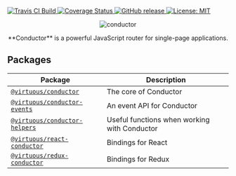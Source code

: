 <p>
  <a href="https://travis-ci.org/bevirtuous/conductor">
    <img alt="Travis CI Build" src="https://travis-ci.org/bevirtuous/conductor.svg?branch=master">
  </a>
  <a href='https://coveralls.io/github/bevirtuous/conductor?branch=%28HEAD+detached+at+048517b%29'>
    <img src='https://coveralls.io/repos/github/bevirtuous/conductor/badge.svg?branch=%28HEAD+detached+at+048517b%29' alt='Coverage Status' />
  </a>
  <a href="https://github.com/bevirtuous/conductor/releases">
    <img alt="GitHub release" src="https://img.shields.io/github/release/bevirtuous/conductor.svg">
  </a>
  <a href="https://opensource.org/licenses/MIT">
    <img alt="License: MIT" src="https://img.shields.io/badge/License-MIT-yellow.svg">
  </a>
</p>

<p align="center">
  <img alt="conductor" src="https://user-images.githubusercontent.com/2123279/32792787-92996cdc-c964-11e7-96c6-ffd86f4ee087.png" />
</p>

<p align="center">
  **Conductor** is a powerful JavaScript router for single-page applications.
</p>

## Packages

| Package| Description |
| - | - |
| [`@virtuous/conductor`](https://github.com/bevirtuous/conductor/blob/master/packages/conductor/README.md)  | The core of Conductor  |
| [`@virtuous/conductor-events`](https://github.com/bevirtuous/conductor/blob/master/packages/conductor-events/README.md) | An event API for Conductor |
| [`@virtuous/conductor-helpers`](https://github.com/bevirtuous/conductor/blob/master/packages/conductor-helpers/README.md) | Useful functions when working with Conductor |
| [`@virtuous/react-conductor`](https://github.com/bevirtuous/conductor/blob/master/packages/react-conductor/README.md) | Bindings for React |
| [`@virtuous/redux-conductor`](https://github.com/bevirtuous/conductor/blob/master/packages/redux-conductor/README.md) | Bindings for Redux |
